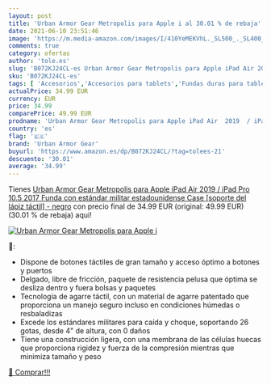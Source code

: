 ```yaml
---
layout: post
title: 'Urban Armor Gear Metropolis para Apple i al 30.01 % de rebaja'
date: 2021-06-10 23:51:46
image: 'https://m.media-amazon.com/images/I/410YeMEKVhL._SL500_._SL400_.jpg'
comments: true
category: ofertas
author: 'tole.es'
slug: 'B072KJ24CL-es Urban Armor Gear Metropolis para Apple iPad Air 2019 /...'
sku: 'B072KJ24CL-es'
tags: [ 'Accesorios','Accesorios para tablets','Fundas duras para tablets','Fundas para tablets','Informática','apple','urban armor gear', ]
actualPrice: 34.99 EUR
currency: EUR
price: 34.99
comparePrice: 49.99 EUR
prodname: 'Urban Armor Gear Metropolis para Apple iPad Air  2019  / iPad Pro 10.5  2017  Funda con estándar militar estadounidense Case [soporte del lápiz táctil] - negro'
country: 'es'
flag: '🇪🇸'
brand: 'Urban Armor Gear'
buyurl: 'https://www.amazon.es/dp/B072KJ24CL/?tag=tolees-21'
descuento: '30.01'
average: '34.99'
---
```


Tienes [Urban Armor Gear Metropolis para Apple iPad Air  2019  / iPad Pro 10.5  2017  Funda con estándar militar estadounidense Case [soporte del lápiz táctil] - negro](https://www.amazon.es/dp/B072KJ24CL/?tag=tolees-21) con precio final de  34.99 EUR (original: 49.99 EUR) (30.01 %  de rebaja) aqui!

[![Urban Armor Gear Metropolis para Apple i](https://m.media-amazon.com/images/I/410YeMEKVhL._SL500_._SL400_.jpg)](https://www.amazon.es/dp/B072KJ24CL/?tag=tolees-21)

🔎:

- Dispone de botones táctiles de gran tamaño y acceso óptimo a botones y puertos
- Delgado, libre de fricción, paquete de resistencia pelusa que óptima se desliza dentro y fuera bolsas y paquetes
- Tecnología de agarre táctil, con un material de agarre patentado que proporciona un manejo seguro incluso en condiciones húmedas o resbaladizas
- Excede los estándares militares para caída y choque, soportando 26 gotas, desde 4" de altura, con 0 daños
- Tiene una construcción ligera, con una membrana de las células huecas que proporciona rigidez y fuerza de la compresión mientras que minimiza tamaño y peso

[🛒 Comprar!!!](https://www.amazon.es/dp/B072KJ24CL/?tag=tolees-21)
